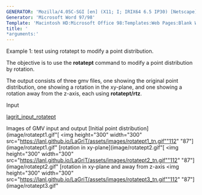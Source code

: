 ```yaml
---
GENERATOR: 'Mozilla/4.05C-SGI [en] (X11; I; IRIX64 6.5 IP30) [Netscape]'
Generator: 'Microsoft Word 97/98'
Template: 'Macintosh HD:Microsoft Office 98:Templates:Web Pages:Blank Web Page'
title: '
*arguments:'
---
```


Example 1: test using rotatept to modify a point distribution.


 The objective is to use the **rotatept** command to modify a point
 distribution by rotation.

 The output consists of three gmv files, one showing the original point
 distribution, one showing a rotation in the xy-plane, and one showing
 a rotation away from the z-axis, each using **rotatept/rtz**.

Input

 [lagrit\_input\_rotatept](../lagrit_input_rotatept)

Images of GMV input and output
[Initial point
distribution](image/rotatept1.gif"[
<img height="300" width="300" src="https://lanl.github.io/LaGriT/assets/images/rotatept1_tn.gif""112"
"87"](image/rotatept1.gif"
[rotation in
xy-plane](image/rotatept2.gif"[
<img height="300" width="300" src="https://lanl.github.io/LaGriT/assets/images/rotatept2_tn.gif""112"
"87"](image/rotatept2.gif"
[rotation in xy-plane and away from
z-axis
<img height="300" width="300" src="https://lanl.github.io/LaGriT/assets/images/rotatept3_tn.gif""112"
"87"](image/rotatept3.gif"
